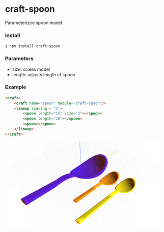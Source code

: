 # craft-spoon

Parameterized spoon model.

### Install
	$ npm install craft-spoon

### Parameters
- size: scales model
- length: adjusts length of spoon

### Example
```html
<craft>
	<craft name="spoon" module="craft-spoon"/>
	<lineup spacing = "2">
		<spoon length="15" size="2"></spoon>
		<spoon length="20"></spoon>
		<spoon></spoon>
	</lineup>
</craft>
```

![example](example.png)
